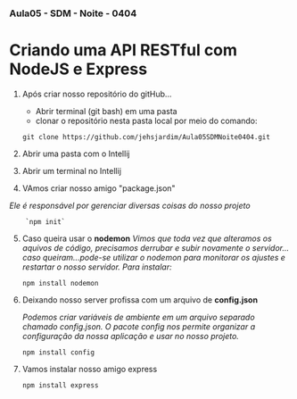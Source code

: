 ### Aula05 - SDM - Noite - 0404

 # Criando uma API RESTful com NodeJS e Express

 1. Após criar nosso repositório do gitHub...
     - Abrir terminal (git bash) em uma pasta
     - clonar o repositório nesta pasta  local por meio do comando:
    
      `git clone https://github.com/jehsjardim/Aula05SDMNoite0404.git`

 2. Abrir uma pasta com o Intellij

 3. Abrir um terminal no Intellij

 4. VAmos criar nosso amigo "package.json"

 _Ele é responsável por gerenciar diversas coisas do nosso projeto_
           
        `npm init`

 5. Caso queira usar o **nodemon**
      _Vimos que toda vez que alteramos os aquivos de código, precisamos derrubar e subir novamente o servidor...
      caso queiram...pode-se utilizar o nodemon para monitorar os ajustes e restartar o nosso servidor. Para instalar:_

    `npm install nodemon`

 6. Deixando nosso server profissa com um arquivo de **config.json**

      _Podemos criar variáveis de ambiente em um arquivo separado chamado config.json. O pacote config nos permite
      organizar a configuração da nossa aplicação e usar no nosso projeto._
 
       `npm install config`

 7. Vamos instalar nosso amigo express

     `npm install express`

